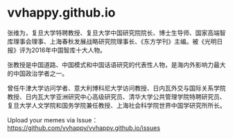 # vvhappy.github.io

张维为，复旦大学特聘教授、复旦大学中国研究院院长、博士生导师、国家高端智库理事会理事、上海春秋发展战略研究院理事长、《东方学刊》主编。被《光明日报》评为2016年中国智库十大人物。

张教授是中国道路、中国模式和中国话语研究的代表性人物，是海内外影响力最大的中国政治学者之一。

曾任牛津大学访问学者、意大利博科尼大学访问教授、日内瓦外交与国际关系学院教授、日内瓦大学亚洲研究中心高级研究员、清华大学公共管理学院特聘研究员、复旦大学人文学院和国务学院兼任教授、上海社会科学院世界中国学研究所所长。

Upload your memes via Issue：https://github.com/vvhappy/vvhappy.github.io/issues
